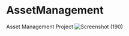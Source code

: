 # AssetManagement
Asset Management Project
![Screenshot (190)](https://user-images.githubusercontent.com/80596589/177002075-927ff608-5359-4baf-9bce-447d9f71fdc0.png)
